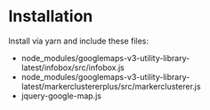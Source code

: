 # Installation

Install via yarn and include these files:
* node_modules/googlemaps-v3-utility-library-latest/infobox/src/infobox.js
* node_modules/googlemaps-v3-utility-library-latest/markerclustererplus/src/markerclusterer.js
* jquery-google-map.js
